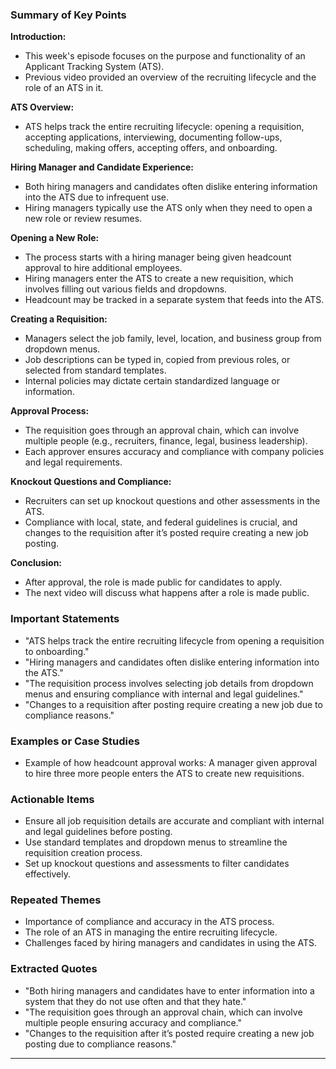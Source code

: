 ### Summary of Key Points

**Introduction:**
- This week's episode focuses on the purpose and functionality of an Applicant Tracking System (ATS).
- Previous video provided an overview of the recruiting lifecycle and the role of an ATS in it.

**ATS Overview:**
- ATS helps track the entire recruiting lifecycle: opening a requisition, accepting applications, interviewing, documenting follow-ups, scheduling, making offers, accepting offers, and onboarding.

**Hiring Manager and Candidate Experience:**
- Both hiring managers and candidates often dislike entering information into the ATS due to infrequent use.
- Hiring managers typically use the ATS only when they need to open a new role or review resumes.

**Opening a New Role:**
- The process starts with a hiring manager being given headcount approval to hire additional employees.
- Hiring managers enter the ATS to create a new requisition, which involves filling out various fields and dropdowns.
- Headcount may be tracked in a separate system that feeds into the ATS.

**Creating a Requisition:**
- Managers select the job family, level, location, and business group from dropdown menus.
- Job descriptions can be typed in, copied from previous roles, or selected from standard templates.
- Internal policies may dictate certain standardized language or information.

**Approval Process:**
- The requisition goes through an approval chain, which can involve multiple people (e.g., recruiters, finance, legal, business leadership).
- Each approver ensures accuracy and compliance with company policies and legal requirements.

**Knockout Questions and Compliance:**
- Recruiters can set up knockout questions and other assessments in the ATS.
- Compliance with local, state, and federal guidelines is crucial, and changes to the requisition after it’s posted require creating a new job posting.

**Conclusion:**
- After approval, the role is made public for candidates to apply.
- The next video will discuss what happens after a role is made public.

### Important Statements

- "ATS helps track the entire recruiting lifecycle from opening a requisition to onboarding."
- "Hiring managers and candidates often dislike entering information into the ATS."
- "The requisition process involves selecting job details from dropdown menus and ensuring compliance with internal and legal guidelines."
- "Changes to a requisition after posting require creating a new job due to compliance reasons."

### Examples or Case Studies

- Example of how headcount approval works: A manager given approval to hire three more people enters the ATS to create new requisitions.

### Actionable Items

- Ensure all job requisition details are accurate and compliant with internal and legal guidelines before posting.
- Use standard templates and dropdown menus to streamline the requisition creation process.
- Set up knockout questions and assessments to filter candidates effectively.

### Repeated Themes

- Importance of compliance and accuracy in the ATS process.
- The role of an ATS in managing the entire recruiting lifecycle.
- Challenges faced by hiring managers and candidates in using the ATS.

### Extracted Quotes

- "Both hiring managers and candidates have to enter information into a system that they do not use often and that they hate."
- "The requisition goes through an approval chain, which can involve multiple people ensuring accuracy and compliance."
- "Changes to the requisition after it’s posted require creating a new job posting due to compliance reasons."


---